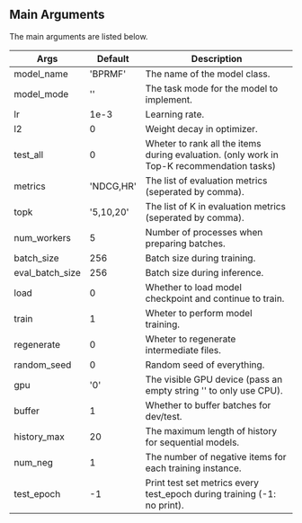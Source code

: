 ## Main Arguments

The main arguments are listed below.

| Args            | Default   | Description                |
| --------------- | --------- | -------------------------- |
| model_name      | 'BPRMF'   | The name of the model class.                                            |
| model_mode      | ''        | The task mode for the model to implement.                               |
| lr              | 1e-3      | Learning rate.                                                          |
| l2              | 0         | Weight decay in optimizer.                                              |
| test_all        | 0         | Wheter to rank all the items during evaluation. (only work in Top-K recommendation tasks)|
| metrics         | 'NDCG,HR' | The list of evaluation metrics (seperated by comma).                    |
| topk            | '5,10,20' | The list of K in evaluation metrics (seperated by comma).               |
| num_workers     | 5         | Number of processes when preparing batches.                             |
| batch_size      | 256       | Batch size during training.                                             |
| eval_batch_size | 256       | Batch size during inference.                                            |
| load            | 0         | Whether to load model checkpoint and continue to train.                 |
| train           | 1         | Wheter to perform model training.                                       |
| regenerate      | 0         | Wheter to regenerate intermediate files.                                |
| random_seed     | 0         | Random seed of everything.                                              |
| gpu             | '0'       | The visible GPU device (pass an empty string '' to only use CPU).       |
| buffer          | 1         | Whether to buffer batches for dev/test.                                 |
| history_max     | 20        | The maximum length of history for sequential models.                    |
| num_neg         | 1         | The number of negative items for each training instance.                |
| test_epoch      | -1        | Print test set metrics every test_epoch during training (-1: no print). |